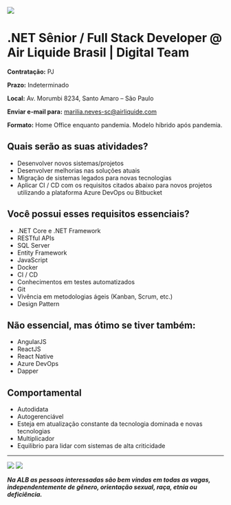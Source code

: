 ![](https://i.ibb.co/2Nx97fW/backend-stack.jpg)

# .NET Sênior / Full Stack Developer @ Air Liquide Brasil | Digital Team

**Contratação:** PJ

**Prazo:** Indeterminado

**Local:** Av. Morumbi 8234, Santo Amaro – São Paulo

**Enviar e-mail para:** marilia.neves-sc@airliquide.com

**Formato:** Home Office enquanto pandemia. Modelo híbrido após pandemia.

## Quais serão as suas atividades?

- Desenvolver novos sistemas/projetos
- Desenvolver melhorias nas soluções atuais
- Migração de sistemas legados para novas tecnologias
- Aplicar CI / CD com os requisitos citados abaixo para novos projetos utilizando a plataforma Azure DevOps ou Bitbucket

## Você possui esses requisitos essenciais?
- .NET Core e .NET Framework
- RESTful APIs
- SQL Server
- Entity Framework
- JavaScript
- Docker
- CI / CD
- Conhecimentos em testes automatizados
- Git
- Vivência em metodologias ágeis (Kanban, Scrum, etc.)
- Design Pattern

## Não essencial, mas ótimo se tiver também:
- AngularJS
- ReactJS
- React Native
- Azure DevOps
- Dapper

## Comportamental

- Autodidata
- Autogerenciável
- Esteja em atualização constante da tecnologia dominada e novas tecnologias
- Multiplicador
- Equilibrio para lidar com sistemas de alta criticidade

---

![](https://i.ibb.co/X4GV83K/Whats-App-Image-2020-09-29-at-10-01-09.jpg)
![](https://i.ibb.co/jyyTGxY/Whats-App-Image-2020-09-29-at-10-01-08.jpg)

_**Na ALB as pessoas interessadas são bem vindas em todas as vagas, independentemente de gênero, orientação sexual, raça, etnia ou deficiência.**_

